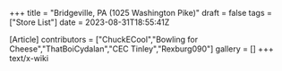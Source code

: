 +++
title = "Bridgeville, PA (1025 Washington Pike)"
draft = false
tags = ["Store List"]
date = 2023-08-31T18:55:41Z

[Article]
contributors = ["ChuckECool","Bowling for Cheese","ThatBoiCydalan","CEC Tinley","Rexburg090"]
gallery = []
+++
text/x-wiki